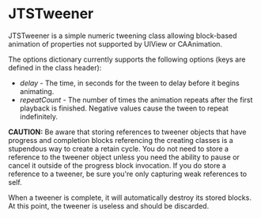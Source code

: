 JTSTweener
==========
JTSTweener is a simple numeric tweening class allowing block-based animation of properties not supported by UIView or CAAnimation.

The options dictionary currently supports the following options (keys are defined in the class header):

* *delay* - The time, in seconds for the tween to delay before it begins animating.
* *repeatCount* - The number of times the animation repeats after the first playback is finished. Negative values cause the tween to repeat indefinitely.

**CAUTION:** Be aware that storing references to tweener objects that have progress and completion blocks referencing the creating classes is a stupendous way to create a retain cycle. You do not need to store a reference to the tweener object unless you need the ability to pause or cancel it outside of the progress block invocation. If you do store a reference to a tweener, be sure you're only capturing weak references to self. 

When a tweener is complete, it will automatically destroy its stored blocks. At this point, the tweener is useless and should be discarded.
